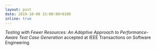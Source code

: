 ```yaml
---
layout: post
date: 2019-10-08 15:00:00+0100
inline: true
---
```


*Testing with Fewer Resources: An Adaptive Approach to Performance-Aware Test Case Generation* accepted at IEEE Transactions on Software Engineering
